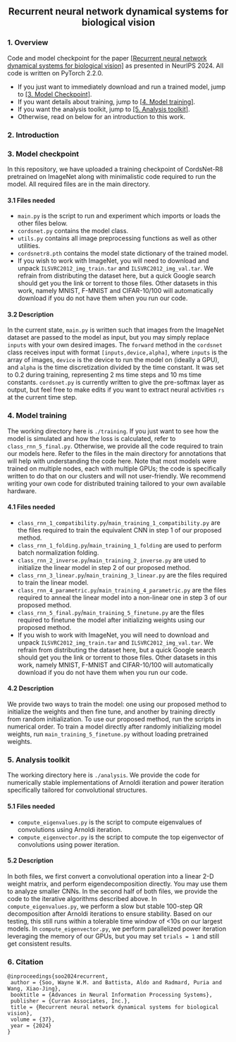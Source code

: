 <h2 align="center">Recurrent neural network dynamical systems for biological vision</h2> 

### 1. Overview
Code and model checkpoint for the paper [[Recurrent neural network dynamical systems for biological vision]](https://openreview.net/forum?id=ZZ94aLbMOK) as presented in NeurIPS 2024. All code is written on PyTorch 2.2.0. 
- If you just want to immediately download and run a trained model, jump to [[3. Model Checkpoint]](#3-model-checkpoint).
- If you want details about training, jump to [[4. Model training]](#4-model-training).
- If you want the analysis toolkit, jump to [[5. Analysis toolkit]](#5-analysis-toolkit).
- Otherwise, read on below for an introduction to this work.

### 2. Introduction

### 3. Model checkpoint
In this repository, we have uploaded a training checkpoint of CordsNet-R8 pretrained on ImageNet along with minimalistic code required to run the model. All required files are in the main directory.

#### 3.1 Files needed
- <code>main.py</code> is the script to run and experiment which imports or loads the other files below. <br>
- <code>cordsnet.py</code> contains the model class. <br>
- <code>utils.py</code> contains all image preprocessing functions as well as other utilities. <br>
- <code>cordsnetr8.pth</code> contains the model state dictionary of the trained model. <br>
- If you wish to work with ImageNet, you will need to download and unpack <code>ILSVRC2012_img_train.tar</code> and <code>ILSVRC2012_img_val.tar</code>. We refrain from distributing the dataset here, but a quick Google search should get you the link or torrent to those files. Other datasets in this work, namely MNIST, F-MNIST and CIFAR-10/100 will automatically download if you do not have them when you run our code.

#### 3.2 Description
In the current state, <code>main.py</code> is written such that images from the ImageNet dataset are passed to the model as input, but you may simply replace <code>inputs</code> with your own desired images. The <code>forward</code> method in the <code>cordsnet</code> class receives input with format <code>[inputs,device,alpha]</code>, where <code>inputs</code> is the array of images, <code>device</code> is the device to run the model on (ideally a GPU), and <code>alpha</code> is the time discretization divided by the time constant. It was set to 0.2 during training, representing 2 ms time steps and 10 ms time constants. <code>cordsnet.py</code> is currently written to give the pre-softmax layer as output, but feel free to make edits if you want to extract neural activities <code>rs</code> at the current time step.  

### 4. Model training
The working directory here is <code>./training</code>. If you just want to see how the model is simulated and how the loss is calculated, refer to <code>class_rnn_5_final.py</code>. Otherwise, we provide all the code required to train our models here. Refer to the files in the main directory for annotations that will help with understanding the code here. Note that most models were trained on multiple nodes, each with multiple GPUs; the code is specifically written to do that on our clusters and will not user-friendly. We recommend writing your own code for distributed training tailored to your own available hardware. 

#### 4.1 Files needed
- <code>class_rnn_1_compatibility.py</code>/<code>main_training_1_compatibility.py</code> are the files required to train the equivalent CNN in step 1 of our proposed method. <br>
- <code>class_rnn_1_folding.py</code>/<code>main_training_1_folding</code> are used to perform batch normalization folding. <br>
- <code>class_rnn_2_inverse.py</code>/<code>main_training_2_inverse.py</code> are used to initialize the linear model in step 2 of our proposed method. <br>
- <code>class_rnn_3_linear.py</code>/<code>main_training_3_linear.py</code> are the files required to train the linear model. <br>
- <code>class_rnn_4_parametric.py</code>/<code>main_training_4_parametric.py</code> are the files required to anneal the linear model into a non-linear one in step 3 of our proposed method. <br>
- <code>class_rnn_5_final.py</code>/<code>main_training_5_finetune.py</code> are the files required to finetune the model after initializing weights using our proposed method. <br>
- If you wish to work with ImageNet, you will need to download and unpack <code>ILSVRC2012_img_train.tar</code> and <code>ILSVRC2012_img_val.tar</code>. We refrain from distributing the dataset here, but a quick Google search should get you the link or torrent to those files. Other datasets in this work, namely MNIST, F-MNIST and CIFAR-10/100 will automatically download if you do not have them when you run our code.

#### 4.2 Description
We provide two ways to train the model: one using our proposed method to initialize the weights and then fine tune, and another by training directly from random initialization. To use our proposed method, run the scripts in numerical order. To train a model directly after randomly initializing model weights, run <code>main_training_5_finetune.py</code> without loading pretrained weights. 

### 5. Analysis toolkit
The working directory here is <code>./analysis</code>. We provide the code for numerically stable implementations of Arnoldi iteration and power iteration specifically tailored for convolutional structures. 

#### 5.1 Files needed
- <code>compute_eigenvalues.py</code> is the script to compute eigenvalues of convolutions using Arnoldi iteration. <br>
- <code>compute_eigenvector.py</code> is the script to compute the top eigenvector of convolutions using power iteration. <br>

#### 5.2 Description
In both files, we first convert a convolutional operation into a linear 2-D weight matrix, and perform eigendecomposition directly. You may use them to analyze smaller CNNs. In the second half of both files, we provide the code to the iterative algorithms described above. In <code>compute_eigenvalues.py</code>, we perform a slow but stable 100-step QR decomposition after Arnoldi iterations to ensure stability. Based on our testing, this still runs within a tolerable time window of <10s on our largest models. In <code>compute_eigenvector.py</code>, we perform parallelized power iteration leveraging the memory of our GPUs, but you may set <code>trials = 1</code> and still get consistent results.

### 6. Citation
```
@inproceedings{soo2024recurrent,
 author = {Soo, Wayne W.M. and Battista, Aldo and Radmard, Puria and Wang, Xiao-Jing},
 booktitle = {Advances in Neural Information Processing Systems},
 publisher = {Curran Associates, Inc.},
 title = {Recurrent neural network dynamical systems for biological vision},
 volume = {37},
 year = {2024}
}
```
